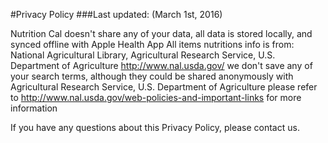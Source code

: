 #Privacy Policy
###Last updated: (March 1st, 2016)

Nutrition Cal doesn't share any of your data, all data is stored locally, and synced offline with Apple Health App
All items nutritions info is from: National Agricultural Library, Agricultural Research Service, U.S. Department of Agriculture http://www.nal.usda.gov/
we don't save any of your search terms, although they could be shared anonymously with Agricultural Research Service, U.S. Department of Agriculture
please refer to http://www.nal.usda.gov/web-policies-and-important-links for more information

If you have any questions about this Privacy Policy, please contact us.

